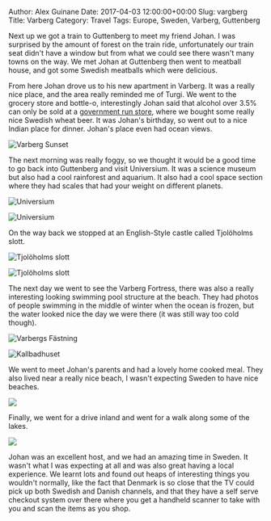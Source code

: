Author: Alex Guinane
Date: 2017-04-03 12:00:00+00:00
Slug: vargberg
Title: Varberg
Category: Travel
Tags: Europe, Sweden, Varberg, Guttenberg

Next up we got a train to Guttenberg to meet my friend Johan. I was surprised by the amount of forest on the train ride, unfortunately our train seat didn't have a window but from what we could see there wasn't many towns on the way. We met Johan at Guttenberg then went to meatball house, and got some Swedish meatballs which were delicious.

From here Johan drove us to his new apartment in Varberg. It was a really nice place, and the area really reminded me of Turgi. We went to the grocery store and bottle-o, interestingly Johan said that alcohol over 3.5% can only be sold at a [government run store](https://en.wikipedia.org/wiki/Systembolaget), where we bought some really nice Swedish wheat beer.
It was Johan's birthday, so went out to a nice Indian place for dinner.  Johan's place even had ocean views.

![](/images/2017/2017-04-03-varberg/sunset.jpg "Varberg Sunset")

The next morning was really foggy, so we thought it would be a good time to go back into Guttenberg and visit Universium. It was a science museum but also had a cool rainforest and aquarium. It also had a cool space section where they had scales that had your weight on different planets.

![](/images/2017/2017-04-03-varberg/Universium1.JPG "Universium")

![](/images/2017/2017-04-03-varberg/Universium2.JPG "Universium")

On the way back we stopped at an English-Style castle called Tjolöholms slott.

![](/images/2017/2017-04-03-varberg/castle.jpg "Tjolöholms slott")

![](/images/2017/2017-04-03-varberg/castle2.JPG "Tjolöholms slott")

The next day we went to see the Varberg Fortress, there was also a really interesting looking swimming pool structure at the beach. They had photos of people swimming in the middle of winter when the ocean is frozen, but the water looked nice the day we were there (it was still way too cold though).

![](/images/2017/2017-04-03-varberg/fortress.JPG "Varbergs Fästning")

![](/images/2017/2017-04-03-varberg/bath.JPG "Kallbadhuset")

We went to meet Johan's parents and had a lovely home cooked meal. They also lived near a really nice beach, I wasn't expecting Sweden to have nice beaches.

![](/images/2017/2017-04-03-varberg/beach.JPG "")

Finally, we went for a drive inland and went for a walk along some of the lakes.

![](/images/2017/2017-04-03-varberg/lake.JPG "")

Johan was an excellent host, and we had an amazing time in Sweden. It wasn't what I was expecting at all and was also great having a local experience. We learnt lots and found out heaps of interesting things you wouldn't normally, like the fact that Denmark is so close that the TV could pick up both Swedish and Danish channels, and that they have a self serve checkout system over there where you get a handheld scanner to take with you and scan the items as you shop.
